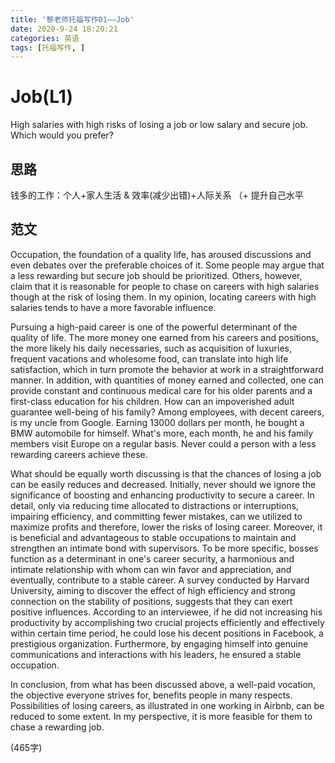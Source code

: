```yaml
---
title: '黎老师托福写作01——Job'
date: 2020-9-24 18:20:21
categories: 英语
tags: [托福写作, ]
---
```


# Job(L1)
High salaries with high risks of losing a job or low salary and secure job. Which would you prefer?

## 思路
钱多的工作：个人+家人生活 & 效率(减少出错)+人际关系      （+ 提升自己水平 

## 范文
<!--more-->
Occupation, the foundation of a quality life, has aroused discussions and even debates over the preferable choices of it. Some people may argue that a less rewarding but secure job should be prioritized. Others, however, claim that it is reasonable for people to chase on careers with high salaries though at the risk of losing them. In my opinion, locating careers with high salaries tends to have a more favorable influence.

Pursuing a high-paid career is one of the powerful determinant of the quality of life. The more money one earned from his careers and positions, the more likely his daily necessaries, such as acquisition of luxuries, frequent vacations and wholesome food, can translate into high life satisfaction, which in turn promote the behavior at work in a straightforward manner. In addition, with quantities of money earned and collected, one can provide constant and continuous medical care for his older parents and a first-class education for his children. How can an impoverished adult guarantee well-being of his family? Among employees, with decent careers, is my uncle from Google. Earning 13000 dollars per month, he bought a BMW automobile for himself. What's more, each month, he and his family members visit Europe on a regular basis. Never could a person with a less rewarding careers achieve these.

What should be equally worth discussing is that the chances of losing a job can be easily reduces and decreased. Initially, never should we ignore the significance of boosting and enhancing productivity to secure a career. In detail, only via reducing time allocated to distractions or interruptions, impairing efficiency, and committing fewer mistakes, can we utilized to maximize profits and therefore, lower the risks of losing career. Moreover, it is beneficial and advantageous to stable occupations to maintain and strengthen an intimate bond with supervisors. To be more specific, bosses function as a determinant in one's career security, a harmonious and intimate relationship with whom can win favor and appreciation, and eventually, contribute to a stable career. A survey conducted by Harvard University, aiming to discover the effect of high efficiency and strong connection on the stability of positions, suggests that they can exert positive influences. According to an interviewee, if he did not increasing his productivity by accomplishing two crucial projects efficiently and effectively within certain time period, he could lose his decent positions in Facebook, a prestigious organization. Furthermore, by engaging himself into genuine communications and interactions with his leaders, he ensured a stable occupation.

In conclusion, from what has been discussed above, a well-paid vocation, the objective everyone strives for, benefits people in many respects. Possibilities of losing careers, as illustrated in one working in Airbnb, can be reduced to some extent. In my perspective, it is more feasible for them to chase a rewarding job.

(465字)